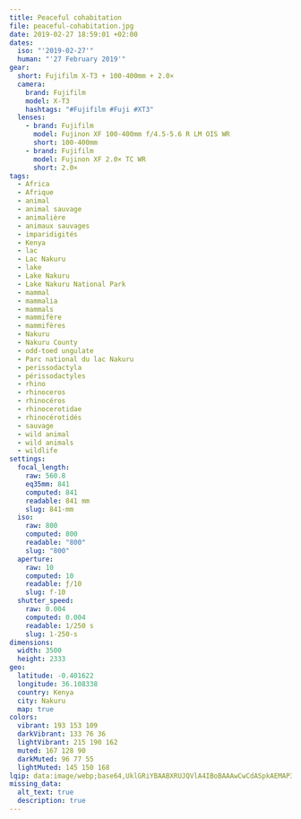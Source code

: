 ```yaml
---
title: Peaceful cohabitation
file: peaceful-cohabitation.jpg
date: 2019-02-27 18:59:01 +02:00
dates:
  iso: "'2019-02-27'"
  human: "'27 February 2019'"
gear:
  short: Fujifilm X-T3 + 100-400mm + 2.0×
  camera:
    brand: Fujifilm
    model: X-T3
    hashtags: "#Fujifilm #Fuji #XT3"
  lenses:
    - brand: Fujifilm
      model: Fujinon XF 100-400mm f/4.5-5.6 R LM OIS WR
      short: 100-400mm
    - brand: Fujifilm
      model: Fujinon XF 2.0× TC WR
      short: 2.0×
tags:
  - Africa
  - Afrique
  - animal
  - animal sauvage
  - animalière
  - animaux sauvages
  - imparidigités
  - Kenya
  - lac
  - Lac Nakuru
  - lake
  - Lake Nakuru
  - Lake Nakuru National Park
  - mammal
  - mammalia
  - mammals
  - mammifère
  - mammifères
  - Nakuru
  - Nakuru County
  - odd-toed ungulate
  - Parc national du lac Nakuru
  - perissodactyla
  - périssodactyles
  - rhino
  - rhinoceros
  - rhinocéros
  - rhinocerotidae
  - rhinocérotidés
  - sauvage
  - wild animal
  - wild animals
  - wildlife
settings:
  focal_length:
    raw: 560.8
    eq35mm: 841
    computed: 841
    readable: 841 mm
    slug: 841-mm
  iso:
    raw: 800
    computed: 800
    readable: "800"
    slug: "800"
  aperture:
    raw: 10
    computed: 10
    readable: ƒ/10
    slug: f-10
  shutter_speed:
    raw: 0.004
    computed: 0.004
    readable: 1/250 s
    slug: 1-250-s
dimensions:
  width: 3500
  height: 2333
geo:
  latitude: -0.401622
  longitude: 36.108338
  country: Kenya
  city: Nakuru
  map: true
colors:
  vibrant: 193 153 109
  darkVibrant: 133 76 36
  lightVibrant: 215 190 162
  muted: 167 128 90
  darkMuted: 96 77 55
  lightMuted: 145 150 168
lqip: data:image/webp;base64,UklGRiYBAABXRUJQVlA4IBoBAAAwCwCdASpkAEMAP3Gmy1q0v6mrLNW7y/AuCWUA0MxKYMzfc54oisw3AwgLpdsWZ5YQvS9J/rLr1/uAanSpcGU8Ng4hfylqJbs5PO4HlPxnfYBRHCfgNzJZ1R1TM74Jbf9yAAD9MuWWFdo9ABARb/iTAROc177Oj/bQ2aLnNdikkE/Swna1nJM6e9IPKU1FI1CiUd7GDhiFW7TrFYRXvzzNg2C8Am8UMM7lyrNYMeesHHf9WN3oQlALJTqyUvd6ASGAp14L4Cs+IyxqwRyNHomD5XCdsTaVRUV1SHOYiMRcrPV3XyeghfnwDQ4675KvLeVHSue22LU5aclRgN8Kerzm9A8wziYwA4umE8a9LejaKGZ3F++RmnPDCAA=
missing_data:
  alt_text: true
  description: true
---
```



